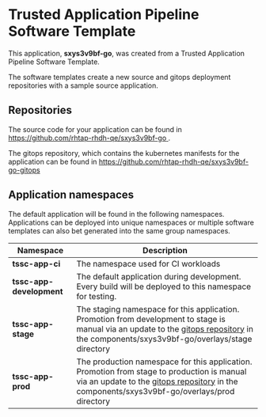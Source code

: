 # Trusted Application Pipeline Software Template

This application, **sxys3v9bf-go**, was created from a Trusted Application Pipeline Software Template.

The software templates create a new source and gitops deployment repositories with a sample source application. 

## Repositories

The source code for your application can be found in [https://github.com/rhtap-rhdh-qe/sxys3v9bf-go ](https://github.com/rhtap-rhdh-qe/sxys3v9bf-go ).
 
The gitops repository, which contains the kubernetes manifests for the application can be found in 
[https://github.com/rhtap-rhdh-qe/sxys3v9bf-go-gitops ](https://github.com/rhtap-rhdh-qe/sxys3v9bf-go-gitops ) 

## Application namespaces 

The default application will be found in the following namespaces. Applications can be deployed into unique namespaces or multiple software templates can also bet generated into the same group namespaces.  

|  Namespace   |  Description   |  
| -------- | -------- |
| **tssc-app-ci** | The namespace used for CI workloads |
| **tssc-app-development** | The default application during development. Every build will be deployed to this namespace for testing. |
| **tssc-app-stage** | The staging namespace for this application. Promotion from development to stage is manual via an update to the [gitops repository](https://github.com/rhtap-rhdh-qe/sxys3v9bf-go-gitops ) in the components/sxys3v9bf-go/overlays/stage directory |
| **tssc-app-prod** | The production namespace for this application. Promotion from stage to production is manual via an update to the [gitops repository](https://github.com/rhtap-rhdh-qe/sxys3v9bf-go-gitops ) in the components/sxys3v9bf-go/overlays/prod directory |